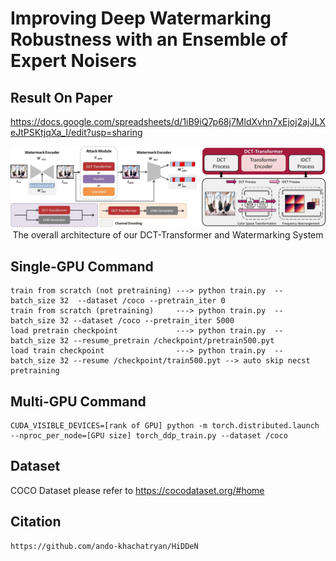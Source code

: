# Improving Deep Watermarking Robustness with an Ensemble of Expert Noisers



## Result On Paper
https://docs.google.com/spreadsheets/d/1iB9iQ7p68j7MldXvhn7xEjoj2ajJLXeJtPSKtjqXa_I/edit?usp=sharing


<p align="center">
<img src="docs/Watermarked_Overall.jpg" width="800px"/>
<br>
The overall architecture of our DCT-Transformer and Watermarking System
</p>




## Single-GPU Command
```
train from scratch (not pretraining) ---> python train.py  --batch_size 32  --dataset /coco --pretrain_iter 0
train from scratch (pretraining)     ---> python train.py  --batch_size 32 --dataset /coco --pretrain_iter 5000
load pretrain checkpoint             ---> python train.py  --batch_size 32 --resume_pretrain /checkpoint/pretrain500.pyt
load train checkpoint                ---> python train.py  --batch_size 32 --resume /checkpoint/train500.pyt --> auto skip necst pretraining
```

## Multi-GPU Command
```
CUDA_VISIBLE_DEVICES=[rank of GPU] python -m torch.distributed.launch --nproc_per_node=[GPU size] torch_ddp_train.py --dataset /coco
```

## Dataset
COCO Dataset please refer to https://cocodataset.org/#home

## Citation
```
https://github.com/ando-khachatryan/HiDDeN
```

